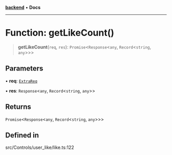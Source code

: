 [**backend**](../../../../README.md) • **Docs**

***

# Function: getLikeCount()

> **getLikeCount**(`req`, `res`): `Promise`\<`Response`\<`any`, `Record`\<`string`, `any`\>\>\>

## Parameters

• **req**: [`ExtraReq`](../../../../type/interfaces/ExtraReq.md)

• **res**: `Response`\<`any`, `Record`\<`string`, `any`\>\>

## Returns

`Promise`\<`Response`\<`any`, `Record`\<`string`, `any`\>\>\>

## Defined in

src/Controls/user\_like/like.ts:122
